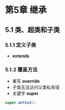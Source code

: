 # 第5章 继承
## 5.1 类、超类和子类
### 5.1.1 定义子类
- **extends**
### 5.1.2 覆盖方法
- 重写 **override**
- 子类无法访问父类私有域
- 关键字 **super**
``` java
super.method()
```
<!--stackedit_data:
eyJoaXN0b3J5IjpbLTE1MjYwMDkxMTgsMTY4MzQ5MjA5NywyMD
cxODAxMjU3LDQ5MjAxNzIzXX0=
-->